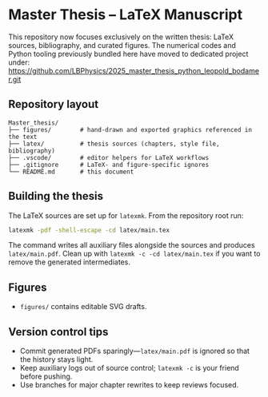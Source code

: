 # Master Thesis – LaTeX Manuscript

This repository now focuses exclusively on the written thesis: LaTeX sources, bibliography, and curated figures. The numerical codes and Python tooling previously bundled here have moved to dedicated project under: 
https://github.com/LBPhysics/2025_master_thesis_python_leopold_bodamer.git

## Repository layout
```
Master_thesis/
├── figures/        # hand-drawn and exported graphics referenced in the text
├── latex/          # thesis sources (chapters, style file, bibliography)
├── .vscode/        # editor helpers for LaTeX workflows
├── .gitignore      # LaTeX- and figure-specific ignores
└── README.md       # this document
```

## Building the thesis
The LaTeX sources are set up for `latexmk`. From the repository root run:

```bash
latexmk -pdf -shell-escape -cd latex/main.tex
```

The command writes all auxiliary files alongside the sources and produces `latex/main.pdf`. Clean up with `latexmk -c -cd latex/main.tex` if you want to remove the generated intermediates.

## Figures
- `figures/` contains editable SVG drafts.

## Version control tips
- Commit generated PDFs sparingly—`latex/main.pdf` is ignored so that the history stays light.
- Keep auxiliary logs out of source control; `latexmk -c` is your friend before pushing.
- Use branches for major chapter rewrites to keep reviews focused.